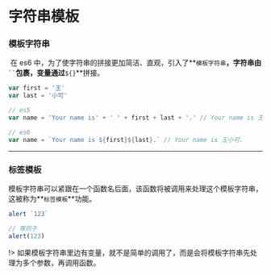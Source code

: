 # 字符串模板

### 模板字符串

​	在 es6 中，为了使字符串的拼接更加简洁、直观，引入了**`模板字符串`**，字符串由**`  `` `**包裹，变量通过**`${}`**拼接。

```javascript
var first = '王'
var last = '小可'

// es5
var name = 'Your name is' + ' ' + first + last + '.' // Your name is 王小可.

// es6
var name = `Your name is ${first}${last}.` // Your name is 王小可.
```

---

### 标签模板

​	模板字符串可以紧跟在一个函数名后面，该函数将被调用来处理这个模板字符串，这被称为**`标签模板`**功能。

```javascript
alert `123`

// 等同于
alert(123)
```

!> 如果模板字符串里边有变量，就不是简单的调用了，而是会将模板字符串先处理为多个参数，再调用函数。

